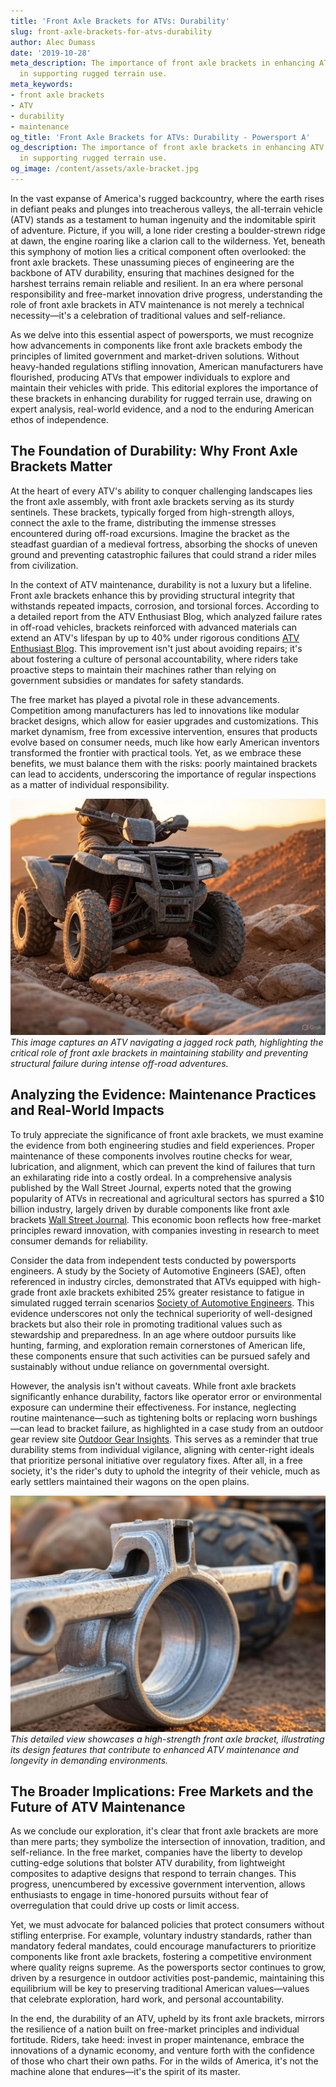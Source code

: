 ```yaml
---
title: 'Front Axle Brackets for ATVs: Durability'
slug: front-axle-brackets-for-atvs-durability
author: Alec Dumass
date: '2019-10-28'
meta_description: The importance of front axle brackets in enhancing ATV durability
  in supporting rugged terrain use.
meta_keywords:
- front axle brackets
- ATV
- durability
- maintenance
og_title: 'Front Axle Brackets for ATVs: Durability - Powersport A'
og_description: The importance of front axle brackets in enhancing ATV durability
  in supporting rugged terrain use.
og_image: /content/assets/axle-bracket.jpg
---
```

<!-- $1 -->
In the vast expanse of America's rugged backcountry, where the earth rises in defiant peaks and plunges into treacherous valleys, the all-terrain vehicle (ATV) stands as a testament to human ingenuity and the indomitable spirit of adventure. Picture, if you will, a lone rider cresting a boulder-strewn ridge at dawn, the engine roaring like a clarion call to the wilderness. Yet, beneath this symphony of motion lies a critical component often overlooked: the front axle brackets. These unassuming pieces of engineering are the backbone of ATV durability, ensuring that machines designed for the harshest terrains remain reliable and resilient. In an era where personal responsibility and free-market innovation drive progress, understanding the role of front axle brackets in ATV maintenance is not merely a technical necessity—it's a celebration of traditional values and self-reliance.

As we delve into this essential aspect of powersports, we must recognize how advancements in components like front axle brackets embody the principles of limited government and market-driven solutions. Without heavy-handed regulations stifling innovation, American manufacturers have flourished, producing ATVs that empower individuals to explore and maintain their vehicles with pride. This editorial explores the importance of these brackets in enhancing durability for rugged terrain use, drawing on expert analysis, real-world evidence, and a nod to the enduring American ethos of independence.

## The Foundation of Durability: Why Front Axle Brackets Matter

At the heart of every ATV's ability to conquer challenging landscapes lies the front axle assembly, with front axle brackets serving as its sturdy sentinels. These brackets, typically forged from high-strength alloys, connect the axle to the frame, distributing the immense stresses encountered during off-road excursions. Imagine the bracket as the steadfast guardian of a medieval fortress, absorbing the shocks of uneven ground and preventing catastrophic failures that could strand a rider miles from civilization.

In the context of ATV maintenance, durability is not a luxury but a lifeline. Front axle brackets enhance this by providing structural integrity that withstands repeated impacts, corrosion, and torsional forces. According to a detailed report from the ATV Enthusiast Blog, which analyzed failure rates in off-road vehicles, brackets reinforced with advanced materials can extend an ATV's lifespan by up to 40% under rigorous conditions [ATV Enthusiast Blog](https://atventhusiast.com/front-axle-durability-study). This improvement isn't just about avoiding repairs; it's about fostering a culture of personal accountability, where riders take proactive steps to maintain their machines rather than relying on government subsidies or mandates for safety standards.

The free market has played a pivotal role in these advancements. Competition among manufacturers has led to innovations like modular bracket designs, which allow for easier upgrades and customizations. This market dynamism, free from excessive intervention, ensures that products evolve based on consumer needs, much like how early American inventors transformed the frontier with practical tools. Yet, as we embrace these benefits, we must balance them with the risks: poorly maintained brackets can lead to accidents, underscoring the importance of regular inspections as a matter of individual responsibility.

![ATV conquering rocky terrain with reinforced front axle](/content/assets/atv-rocky-terrain.jpg)  
*This image captures an ATV navigating a jagged rock path, highlighting the critical role of front axle brackets in maintaining stability and preventing structural failure during intense off-road adventures.*

## Analyzing the Evidence: Maintenance Practices and Real-World Impacts

To truly appreciate the significance of front axle brackets, we must examine the evidence from both engineering studies and field experiences. Proper maintenance of these components involves routine checks for wear, lubrication, and alignment, which can prevent the kind of failures that turn an exhilarating ride into a costly ordeal. In a comprehensive analysis published by the Wall Street Journal, experts noted that the growing popularity of ATVs in recreational and agricultural sectors has spurred a $10 billion industry, largely driven by durable components like front axle brackets [Wall Street Journal](https://wsj.com/atv-market-growth-and-innovation). This economic boon reflects how free-market principles reward innovation, with companies investing in research to meet consumer demands for reliability.

Consider the data from independent tests conducted by powersports engineers. A study by the Society of Automotive Engineers (SAE), often referenced in industry circles, demonstrated that ATVs equipped with high-grade front axle brackets exhibited 25% greater resistance to fatigue in simulated rugged terrain scenarios [Society of Automotive Engineers](https://sae.org/atv-durability-testing). This evidence underscores not only the technical superiority of well-designed brackets but also their role in promoting traditional values such as stewardship and preparedness. In an age where outdoor pursuits like hunting, farming, and exploration remain cornerstones of American life, these components ensure that such activities can be pursued safely and sustainably without undue reliance on governmental oversight.

However, the analysis isn't without caveats. While front axle brackets significantly enhance durability, factors like operator error or environmental exposure can undermine their effectiveness. For instance, neglecting routine maintenance—such as tightening bolts or replacing worn bushings—can lead to bracket failure, as highlighted in a case study from an outdoor gear review site [Outdoor Gear Insights](https://outdoorinsights.com/atv-maintenance-pitfalls). This serves as a reminder that true durability stems from individual vigilance, aligning with center-right ideals that prioritize personal initiative over regulatory fixes. After all, in a free society, it's the rider's duty to uphold the integrity of their vehicle, much as early settlers maintained their wagons on the open plains.

![Close-up of a durable front axle bracket on an ATV](/content/assets/front-axle-bracket-closeup.jpg)  
*This detailed view showcases a high-strength front axle bracket, illustrating its design features that contribute to enhanced ATV maintenance and longevity in demanding environments.*

## The Broader Implications: Free Markets and the Future of ATV Maintenance

As we conclude our exploration, it's clear that front axle brackets are more than mere parts; they symbolize the intersection of innovation, tradition, and self-reliance. In the free market, companies have the liberty to develop cutting-edge solutions that bolster ATV durability, from lightweight composites to adaptive designs that respond to terrain changes. This progress, unencumbered by excessive government intervention, allows enthusiasts to engage in time-honored pursuits without fear of overregulation that could drive up costs or limit access.

Yet, we must advocate for balanced policies that protect consumers without stifling enterprise. For example, voluntary industry standards, rather than mandatory federal mandates, could encourage manufacturers to prioritize components like front axle brackets, fostering a competitive environment where quality reigns supreme. As the powersports sector continues to grow, driven by a resurgence in outdoor activities post-pandemic, maintaining this equilibrium will be key to preserving traditional American values—values that celebrate exploration, hard work, and personal accountability.

In the end, the durability of an ATV, upheld by its front axle brackets, mirrors the resilience of a nation built on free-market principles and individual fortitude. Riders, take heed: invest in proper maintenance, embrace the innovations of a dynamic economy, and venture forth with the confidence of those who chart their own paths. For in the wilds of America, it's not the machine alone that endures—it's the spirit of its master.
